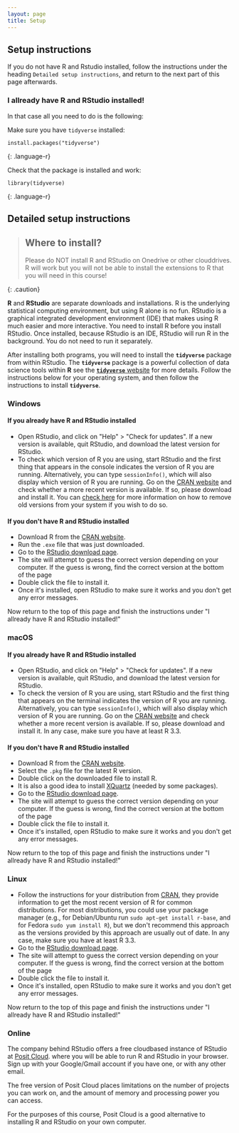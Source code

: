 ```yaml
---
layout: page
title: Setup
---
```

## Setup instructions

If you do not have R and Rstudio installed, follow the instructions under the
heading `Detailed setup instructions`, and return to the next part of this page
afterwards.

### I allready have R and RStudio installed!

In that case all you need to do is the following:

Make sure you have `tidyverse` installed:

~~~
install.packages("tidyverse")
~~~
{: .language-r}

Check that the package is installed and work:

~~~
library(tidyverse)
~~~
{: .language-r}


## Detailed setup instructions

> ## Where to install?
>
> Please do NOT install R and RStudio on Onedrive or other clouddrives.
> R will work but you will not be able to install the extensions to R
> that you will need in this course!
>
{: .caution}

**R** and **RStudio** are separate downloads and installations. R is the
underlying statistical computing environment, but using R alone is no
fun. RStudio is a graphical integrated development environment (IDE) that makes
using R much easier and more interactive. You need to install R before you
install RStudio. Once installed, because RStudio is an IDE, RStudio will run R in 
the background.  You do not need to run it separately. 

After installing both programs, 
you will need to install the **`tidyverse`** package from within RStudio. The 
**`tidyverse`** package is a powerful collection of data science tools within **R** 
see the [**`tidyverse`** website](https://tidyverse.tidyverse.org) for more details. 
Follow the instructions below for your operating system, and then follow the 
instructions to install **`tidyverse`**.


### Windows

#### If you already have R and RStudio installed

* Open RStudio, and click on "Help" > "Check for updates". If a new version is
	available, quit RStudio, and download the latest version for RStudio.
* To check which version of R you are using, start RStudio and the first thing
  that appears in the console indicates the version of R you are
  running. Alternatively, you can type `sessionInfo()`, which will also display
  which version of R you are running. Go on
  the [CRAN website](https://cran.r-project.org/bin/windows/base/) and check
  whether a more recent version is available. If so, please download and install
  it. You can [check here](https://cran.r-project.org/bin/windows/base/rw-FAQ.html#How-do-I-UNinstall-R_003f) for
  more information on how to remove old versions from your system if you wish to do so.
  

#### If you don't have R and RStudio installed

* Download R from
  the [CRAN website](http://cran.r-project.org/bin/windows/base/release.htm).
* Run the `.exe` file that was just downloaded.
* Go to the [RStudio download page](https://posit.co/download/rstudio-desktop/#download).
* The site will attempt to guess the correct version depending on your computer.
  If the guess is wrong, find the correct version at the bottom of the page
* Double click the file to install it.
* Once it's installed, open RStudio to make sure it works and you don't get any
  error messages.

Now return to the top of this page and finish the instructions under 
"I allready have R and RStudio installed!"

### macOS

#### If you already have R and RStudio installed

* Open RStudio, and click on "Help" > "Check for updates". If a new version is
	available, quit RStudio, and download the latest version for RStudio.
* To check the version of R you are using, start RStudio and the first thing
  that appears on the terminal indicates the version of R you are running. Alternatively, you can type `sessionInfo()`, which will also display which version of R you are running. Go on
  the [CRAN website](https://cran.r-project.org/bin/macosx/) and check
  whether a more recent version is available. If so, please download and install
  it. In any case, make sure you have at least R 3.3.

#### If you don't have R and RStudio installed

* Download R from
  the [CRAN website](http://cran.r-project.org/bin/macosx/).
* Select the `.pkg` file for the latest R version.
* Double click on the downloaded file to install R.
* It is also a good idea to install [XQuartz](https://www.xquartz.org/) (needed
  by some packages).
* Go to the [RStudio download page](https://posit.co/download/rstudio-desktop/#download).
* The site will attempt to guess the correct version depending on your computer.
  If the guess is wrong, find the correct version at the bottom of the page
* Double click the file to install it.
* Once it's installed, open RStudio to make sure it works and you don't get any
  error messages.

Now return to the top of this page and finish the instructions under 
"I allready have R and RStudio installed!"

### Linux

* Follow the instructions for your distribution
  from [CRAN](https://cloud.r-project.org/bin/linux), they provide information
  to get the most recent version of R for common distributions. For most
  distributions, you could use your package manager (e.g., for Debian/Ubuntu run
  `sudo apt-get install r-base`, and for Fedora `sudo yum install R`), but we
  don't recommend this approach as the versions provided by this approach are
  usually out of date. In any case, make sure you have at least R 3.3.
* Go to the [RStudio download page](https://posit.co/download/rstudio-desktop/#download).
* The site will attempt to guess the correct version depending on your computer.
  If the guess is wrong, find the correct version at the bottom of the page
* Double click the file to install it.
* Once it's installed, open RStudio to make sure it works and you don't get any
  error messages.

Now return to the top of this page and finish the instructions under 
"I allready have R and RStudio installed!"

### Online

The company behind RStudio offers a free cloudbased instance of RStudio at 
[Posit Cloud](https://posit.cloud/). 
where you will be able to run R and RStudio in your browser. 
Sign up with your Google/Gmail account if you have one, or with any other email.

The free version of Posit Cloud places limitations on the number of projects you
can work on, and the amount of memory and processing power you can access. 

For the purposes of this course, Posit Cloud is a good alternative to installing R and RStudio on your own computer.
